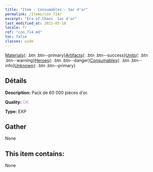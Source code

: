 ```yaml
---
title: "Item - Consumables - Sac d'or"
permalink: /Items/con_714/
excerpt: "Era of Chaos  Sac d'or"
last_modified_at: 2021-03-18
locale: fr
ref: "con_714.md"
toc: false
classes: wide
---
```

 [Materials](/fr/Items/){: .btn .btn--primary}[Artifacts](/fr/Items/Artifacts/){: .btn .btn--success}[Units](/fr/Items/Units/){: .btn .btn--warning}[Heroes](/fr/Items/Heroes/){: .btn .btn--danger}[Consumables](/fr/Items/Consumables/){: .btn .btn--info}[Unknown](/fr/Items/Unknown/){: .btn .btn--primary}

## Détails
 **Description:** Pack de 60 000 pièces d'or.

 **Quality:** <span style="color: #DA70D6">OK</span>

 **Type:** EXP

## Gather

  None

## This item contains:

  None

